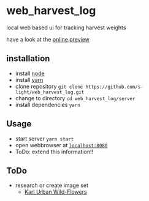 <!--lint disable list-item-indent-->
<!--lint disable list-item-bullet-indent-->

# web_harvest_log
local web based ui for tracking harvest weights

have a look at the [online preview](https://s-light.github.io/web_harvest_log/app/dist/spa/#/)

## installation
- install [node](https://nodejs.org/en/)
- install [yarn](https://yarnpkg.com/)
- clone repository `git clone https://github.com/s-light/web_harvest_log.git`
- change to directory `cd web_harvest_log/server`
- install dependencies `yarn`

## Usage
- start server `yarn start`
- open webbrowser at [`localhost:8080`](http://localhost:8080)
- ToDo: extend this information!!


## ToDo
- research or create image set
    - [Karl Urban Wild-Flowers](https://openclipart.org/search/?p=2&query=Karl%20Urban)
